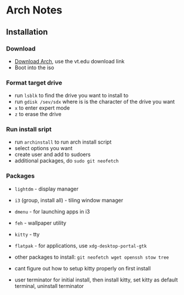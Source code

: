 # Arch Notes

## Installation

### Download

- [Download Arch](https://archlinux.org/download/), use the vt.edu download link
- Boot into the iso

### Format target drive

- run `lsblk` to find the drive you want to install to
- run `gdisk /sev/sdx` where is is the character of the drive you want
- `x` to enter expert mode
- `z` to erase the drive

### Run install sript

- run `archinstall` to run arch install script 
- select options you want
- create user and add to sudoers
- additional packages, do `sudo git neofetch`

### Packages

- `lightdm` - display manager
- `i3` (group, install all) - tiling window manager
- `dmenu` - for launching apps in i3
- `feh` - wallpaper utility
- `kitty` - tty
- `flatpak` - for applications, use `xdg-desktop-portal-gtk`

- other packages to install: `git neofetch wget openssh stow tree`

- cant figure out how to setup kitty properly on first install
- user terminator for initial install, then install kitty, set kitty as default terminal, uninstall terminator
